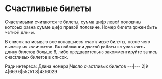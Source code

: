 # Счастливые билеты
Счастливыми считаются те билеты, сумма цифр левой половины которых равна сумме цифр правой половине.
Номер билета дожен быть четной длины.

В список записываю все попавшиеся счастливые билеты, после чего вывожу их количество.
Во избежании долгой работы не указывать длину билетов больше 6, либо предварительно закомментируйте запись счастливых билетов в список.


Ради интереса:
Длина номера|Число счастливых билетов
---|---
2|9
4|669
6|55251
8|4816029
